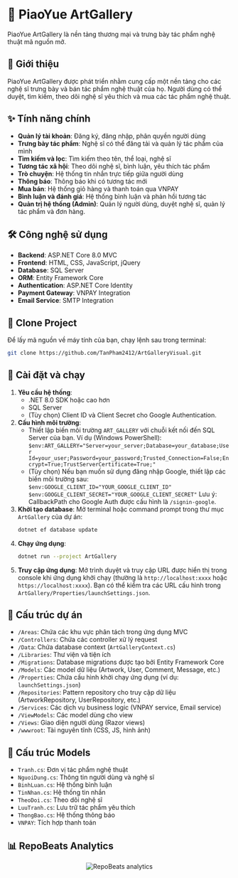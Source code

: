 # 🎵 PiaoYue ArtGallery
PiaoYue ArtGallery là nền tảng thương mại và trưng bày tác phẩm nghệ thuật mã nguồn mở.

## 📝 Giới thiệu
PiaoYue ArtGallery được phát triển nhằm cung cấp một nền tảng cho các nghệ sĩ trưng bày và bán tác phẩm nghệ thuật của họ. Người dùng có thể duyệt, tìm kiếm, theo dõi nghệ sĩ yêu thích và mua các tác phẩm nghệ thuật.

## ✨ Tính năng chính
- **Quản lý tài khoản**: Đăng ký, đăng nhập, phân quyền người dùng
- **Trưng bày tác phẩm**: Nghệ sĩ có thể đăng tải và quản lý tác phẩm của mình
- **Tìm kiếm và lọc**: Tìm kiếm theo tên, thể loại, nghệ sĩ
- **Tương tác xã hội**: Theo dõi nghệ sĩ, bình luận, yêu thích tác phẩm
- **Trò chuyện**: Hệ thống tin nhắn trực tiếp giữa người dùng
- **Thông báo**: Thông báo khi có tương tác mới
- **Mua bán**: Hệ thống giỏ hàng và thanh toán qua VNPAY
- **Bình luận và đánh giá**: Hệ thống bình luận và phản hồi tương tác
- **Quản trị hệ thống (Admin)**: Quản lý người dùng, duyệt nghệ sĩ, quản lý tác phẩm và đơn hàng.

## 🛠️ Công nghệ sử dụng
- **Backend**: ASP.NET Core 8.0 MVC
- **Frontend**: HTML, CSS, JavaScript, jQuery
- **Database**: SQL Server
- **ORM**: Entity Framework Core
- **Authentication**: ASP.NET Core Identity
- **Payment Gateway**: VNPAY Integration
- **Email Service**: SMTP Integration

## 🚀 Clone Project
Để lấy mã nguồn về máy tính của bạn, chạy lệnh sau trong terminal:
```bash
git clone https://github.com/TanPham2412/ArtGalleryVisual.git
```

## 🔧 Cài đặt và chạy
1. **Yêu cầu hệ thống**:
   - .NET 8.0 SDK hoặc cao hơn
   - SQL Server
   - (Tùy chọn) Client ID và Client Secret cho Google Authentication.
2. **Cấu hình môi trường**:
   - Thiết lập biến môi trường `ART_GALLERY` với chuỗi kết nối đến SQL Server của bạn.
     Ví dụ (Windows PowerShell):
     `$env:ART_GALLERY="Server=your_server;Database=your_database;User Id=your_user;Password=your_password;Trusted_Connection=False;Encrypt=True;TrustServerCertificate=True;"`
   - (Tùy chọn) Nếu bạn muốn sử dụng đăng nhập Google, thiết lập các biến môi trường sau:
     `$env:GOOGLE_CLIENT_ID="YOUR_GOOGLE_CLIENT_ID"`
     `$env:GOOGLE_CLIENT_SECRET="YOUR_GOOGLE_CLIENT_SECRET"`
     Lưu ý: CallbackPath cho Google Auth được cấu hình là `/signin-google`.
3. **Khởi tạo database**:
   Mở terminal hoặc command prompt trong thư mục `ArtGallery` của dự án:
   ```bash
   dotnet ef database update
   ```
4. **Chạy ứng dụng**:
   ```bash
   dotnet run --project ArtGallery
   ```
5. **Truy cập ứng dụng**: Mở trình duyệt và truy cập URL được hiển thị trong console khi ứng dụng khởi chạy (thường là `http://localhost:xxxx` hoặc `https://localhost:xxxx`). Bạn có thể kiểm tra các URL cấu hình trong `ArtGallery/Properties/launchSettings.json`.

## 📁 Cấu trúc dự án
- `/Areas`: Chứa các khu vực phân tách trong ứng dụng MVC
- `/Controllers`: Chứa các controller xử lý request
- `/Data`: Chứa database context (`ArtGalleryContext.cs`)
- `/Libraries`: Thư viện và tiện ích
- `/Migrations`: Database migrations được tạo bởi Entity Framework Core
- `/Models`: Các model dữ liệu (Artwork, User, Comment, Message, etc.)
- `/Properties`: Chứa cấu hình khởi chạy ứng dụng (ví dụ: `launchSettings.json`)
- `/Repositories`: Pattern repository cho truy cập dữ liệu (ArtworkRepository, UserRepository, etc.)
- `/Services`: Các dịch vụ business logic (VNPAY service, Email service)
- `/ViewModels`: Các model dùng cho view
- `/Views`: Giao diện người dùng (Razor views)
- `/wwwroot`: Tài nguyên tĩnh (CSS, JS, hình ảnh)

## 📝 Cấu trúc Models
- `Tranh.cs`: Đơn vị tác phẩm nghệ thuật
- `NguoiDung.cs`: Thông tin người dùng và nghệ sĩ
- `BinhLuan.cs`: Hệ thống bình luận
- `TinNhan.cs`: Hệ thống tin nhắn
- `TheoDoi.cs`: Theo dõi nghệ sĩ
- `LuuTranh.cs`: Lưu trữ tác phẩm yêu thích
- `ThongBao.cs`: Hệ thống thông báo
- `VNPAY`: Tích hợp thanh toán

## 📊 RepoBeats Analytics
<p align="center">
    <img src="https://repobeats.axiom.co/api/embed/d2fd449cf12eb010947325731445c985db76b96f.svg" alt="RepoBeats analytics" />
</p>
